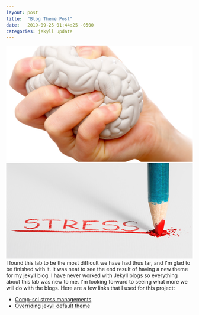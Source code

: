 ```yaml
---
layout: post
title:  "Blog Theme Post"
date:   2019-09-25 01:44:25 -0500
categories: jekyll update
---
```

![Stress image](stress1.png "Stress")
![Another Stress image](stress2.jpg "More Stress")
I found this lab to be the most difficult we have had thus far, and I'm glad to be finished with it. It was neat to see the end result of having a new theme for my jekyll blog. I have never worked with Jekyll blogs so everything about this lab was new to me. I'm looking forward to seeing what more we will do with the blogs. Here are a few links that I used for this project:


* [Comp-sci stress managements](https://yadielcabrera.com/2019/04/28/stress-relieving-tips-for-computer-science-students/)
* [Overriding jekyll default theme](https://jekyllrb.com/docs/themes/#overriding-theme-defaults)
